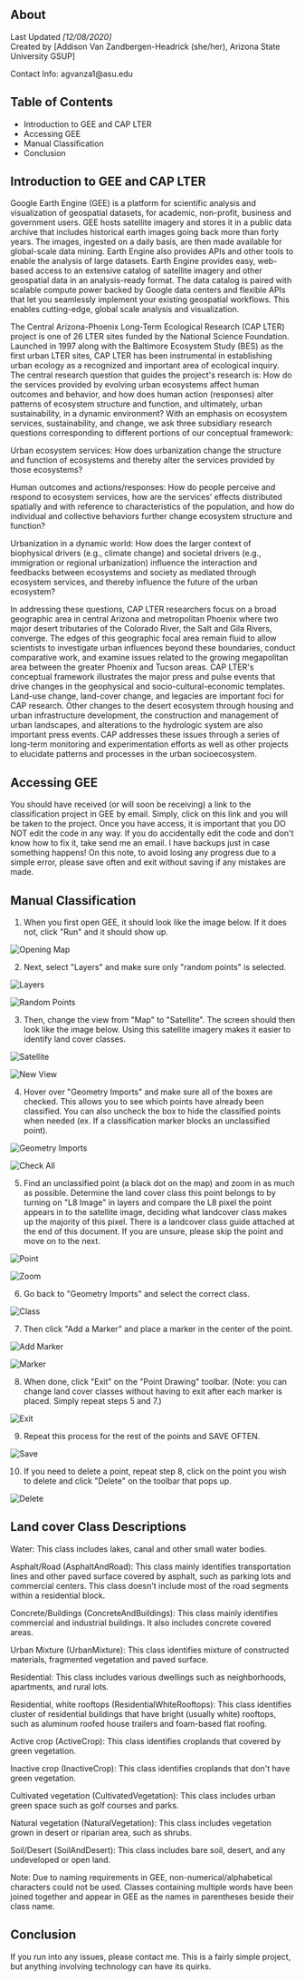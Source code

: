 ## About
Last Updated *[12/08/2020]*   
Created by [Addison Van Zandbergen-Headrick (she/her), Arizona State University GSUP]
<p>Contact Info: agvanza1@asu.edu</p>


## Table of Contents
- Introduction to GEE and CAP LTER
- Accessing GEE
- Manual Classification
- Conclusion

## Introduction to GEE and CAP LTER
<p> Google Earth Engine (GEE) is a platform for scientific analysis and visualization of geospatial datasets, for academic, non-profit, business and government users. GEE hosts satellite imagery and stores it in a public data archive that includes historical earth images going back more than forty years. The images, ingested on a daily basis, are then made available for global-scale data mining. Earth Engine also provides APIs and other tools to enable the analysis of large datasets. Earth Engine provides easy, web-based access to an extensive catalog of satellite imagery and other geospatial data in an analysis-ready format. The data catalog is paired with scalable compute power backed by Google data centers and flexible APIs that let you seamlessly implement your existing geospatial workflows. This enables cutting-edge, global scale analysis and visualization.</p>
<p> The Central Arizona-Phoenix Long-Term Ecological Research (CAP LTER) project is one of 26 LTER sites funded by the National Science Foundation. Launched in 1997 along with the Baltimore Ecosystem Study (BES) as the first urban LTER sites, CAP LTER has been instrumental in establishing urban ecology as a recognized and important area of ecological inquiry. The central research question that guides the project's research is: How do the services provided by evolving urban ecosystems affect human outcomes and behavior, and how does human action (responses) alter patterns of ecosystem structure and function, and ultimately, urban sustainability, in a dynamic environment? With an emphasis on ecosystem services, sustainability, and change, we ask three subsidiary research questions corresponding to different portions of our conceptual framework:

Urban ecosystem services: How does urbanization change the structure and function of ecosystems and thereby alter the services provided by those ecosystems?

Human outcomes and actions/responses: How do people perceive and respond to ecosystem services, how are the services’ effects distributed spatially and with reference to characteristics of the population, and how do individual and collective behaviors further change ecosystem structure and function?

Urbanization in a dynamic world: How does the larger context of biophysical drivers (e.g., climate change) and societal drivers (e.g., immigration or regional urbanization) influence the interaction and feedbacks between ecosystems and society as mediated through ecosystem services, and thereby influence the future of the urban ecosystem?

In addressing these questions, CAP LTER researchers focus on a broad geographic area in central Arizona and metropolitan Phoenix where two major desert tributaries of the Colorado River, the Salt and Gila Rivers, converge. The edges of this geographic focal area remain fluid to allow scientists to investigate urban influences beyond these boundaries, conduct comparative work, and examine issues related to the growing megapolitan area between the greater Phoenix and Tucson areas. CAP LTER's conceptual framework illustrates the major press and pulse events that drive changes in the geophysical and socio-cultural-economic templates. Land-use change, land-cover change, and legacies are important foci for CAP research. Other changes to the desert ecosystem through housing and urban infrastructure development, the construction and management of urban landscapes, and alterations to the hydrologic system are also important press events. CAP addresses these issues through a series of long-term monitoring and experimentation efforts as well as other projects to elucidate patterns and processes in the urban socioecosystem.
</p>

## Accessing GEE
<p> You should have received (or will soon be receiving) a link to the classification project in GEE by email. Simply, click on this link and you will be taken to the project. Once you have access, it is important that you DO NOT edit the code in any way. If you do accidentally edit the code and don't know how to fix it, take send me an email. I have backups just in case something happens! On this note, to avoid losing any progress due to a simple error, please save often and exit without saving if any mistakes are made. </p>

## Manual Classification
1. When you first open GEE, it should look like the image below. If it does not, click "Run" and it should show up.

![Opening Map](OpenScreen.png)

2. Next, select "Layers" and make sure only "random points" is selected. 

![Layers](Layers.png)

![Random Points](Check.png)

3. Then, change the view from "Map" to "Satellite". The screen should then look like the image below. Using this satellite imagery makes it easier to identify land cover classes. 

![Satellite](Satellite.png)

![New View](NewView.png)

4. Hover over "Geometry Imports" and make sure all of the boxes are checked. This allows you to see which points have already been classified. You can also uncheck the box to hide the classified points when needed (ex. If a classification marker blocks an unclassified point).

![Geometry Imports](GeometryImports.png)

![Check All](CheckAll.png)

5. Find an unclassified point (a black dot on the map) and zoom in as much as possible. Determine the land cover class this point belongs to by turning on "L8 Image" in layers and compare the L8 pixel the point appears in to the satellite image, deciding what landcover class makes up the majority of this pixel. There is a landcover class guide attached at the end of this document. If you are unsure, please skip the point and move on to the next. 

![Point](Point.png)

![Zoom](Zoom.png)

6. Go back to "Geometry Imports" and select the correct class. 

![Class](Class.png)

7. Then click "Add a Marker" and place a marker in the center of the point.

![Add Marker](AddMarker.png)

![Marker](Marker.png)

8. When done, click "Exit" on the "Point Drawing" toolbar. (Note: you can change land cover classes without having to exit after each marker is placed. Simply repeat steps 5 and 7.) 

![Exit](Exit.png)

9. Repeat this process for the rest of the points and SAVE OFTEN.

![Save](Save.png)

10. If you need to delete a point, repeat step 8, click on the point you wish to delete and click "Delete" on the toolbar that pops up. 

![Delete](Delete.png)

## Land cover Class Descriptions
Water: This class includes lakes, canal and other small water bodies.

Asphalt/Road (AsphaltAndRoad): This class mainly identifies transportation lines and other paved surface covered by asphalt, such as parking lots and commercial centers. This class doesn't include most of the road segments within a residential block.

Concrete/Buildings (ConcreteAndBuildings): This class mainly identifies commercial and industrial buildings. It also includes concrete covered areas.

Urban Mixture (UrbanMixture): This class identifies mixture of constructed materials, fragmented vegetation and paved surface.

Residential: This class includes various dwellings such as neighborhoods, apartments, and rural lots.

Residential, white rooftops (ResidentialWhiteRooftops): This class identifies cluster of residential buildings that have bright (usually white) rooftops, such as aluminum roofed house trailers and foam-based flat roofing.

Active crop (ActiveCrop): This class identifies croplands that covered by green vegetation.

Inactive crop (InactiveCrop): This class identifies croplands that don't have green vegetation.

Cultivated vegetation (CultivatedVegetation): This class includes urban green space such as golf courses and parks.

Natural vegetation (NaturalVegetation): This class includes vegetation grown in desert or riparian area, such as shrubs.

Soil/Desert (SoilAndDesert): This class includes bare soil, desert, and any undeveloped or open land.

Note: Due to naming requirements in GEE, non-numerical/alphabetical characters could not be used. Classes containing multiple words have been joined together and appear in GEE as the names in parentheses beside their class name.

## Conclusion
If you run into any issues, please contact me. This is a fairly simple project, but anything involving technology can have its quirks. 
